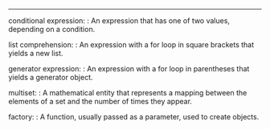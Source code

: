 --------

conditional expression:
:   An expression that has one of two values, depending on a condition.

list comprehension:
:   An expression with a <span>for</span> loop in square brackets that yields a new list.

generator expression:
:   An expression with a <span>for</span> loop in parentheses that yields a generator object.

multiset:
:   A mathematical entity that represents a mapping between the elements of a set and the number of times they appear.

factory:
:   A function, usually passed as a parameter, used to create objects.


